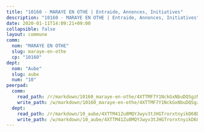 ```yaml
---
title: "10160 - MARAYE EN OTHE | Entraide, Annonces, Initiatives"
description: "10160 - MARAYE EN OTHE | Entraide, Annonces, Initiatives"
date: 2020-01-11T14:09:21+09:00
collapsible: false
layout: commune
comm:
  nom: "MARAYE EN OTHE"
  slug: maraye-en-othe
  cp: "10160"
dept:
  nom: "Aube"
  slug: aube
  num: "10"
peerpad:
  comm:
    read_path: /r/markdown/10160_maraye-en-othe/4XTTMF7Y1NckGxNbuDQSgzNsTZmSDdiYupsFw34ztoeYhAuif
    write_path: /w/markdown/10160_maraye-en-othe/4XTTMF7Y1NckGxNbuDQSgzNsTZmSDdiYupsFw34ztoeYhAuif-K3TgTitUyYTbfd8jizCKM1iizML4RRT8ub1zBf9QfqLQJ8furvXTzorKHDSLJ5GadH9RYJYHS8Q7v5qFMUt6BLv1zHNKYUL7LH7UvNTfmNguZud8z7EMQRvR3vbxZvjCxbWD1Mxb
  dept:
    read_path: /r/markdown/10_aube/4XTTM41Zu8MQYJwyv3tJHGTrorxtnyikD68DsVemyiZk3ThMz
    write_path: /w/markdown/10_aube/4XTTM41Zu8MQYJwyv3tJHGTrorxtnyikD68DsVemyiZk3ThMz-K3TgTmGUJaeXhcyrKr3gXoqmq82GkfYoTwSCbr39jXo2qoiz4eMZ1zWf94tEK8PkgCEQwZ6j878iec7q7nyW22BbTVtKr2C3mJwkjMoqhPxRA9brvyfx2cZBiMVgJntTtrf7GrDW
---
```


